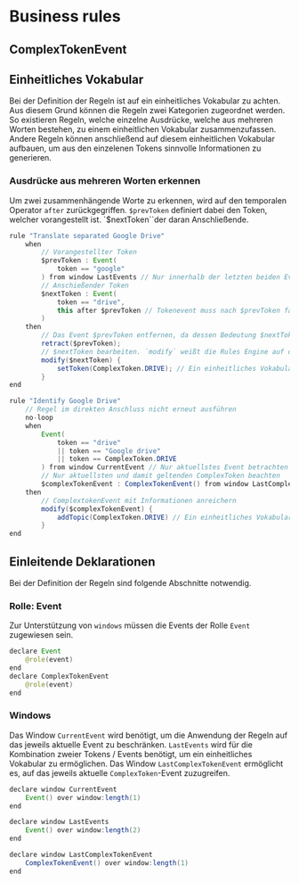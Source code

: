 # Business rules

## ComplexTokenEvent


## Einheitliches Vokabular
Bei der Definition der Regeln ist auf ein einheitliches Vokabular zu achten.
Aus diesem Grund können die Regeln zwei Kategorien zugeordnet werden. So existieren Regeln, welche einzelne Ausdrücke, welche aus mehreren Worten bestehen, zu einem einheitlichen Vokabular zusammenzufassen. Andere Regeln können anschließend auf diesem einheitlichen Vokabular aufbauen, um aus den einzelenen Tokens sinnvolle Informationen zu generieren.

### Ausdrücke aus mehreren Worten erkennen
Um zwei zusammenhängende Worte zu erkennen, wird auf den temporalen Operator `after` zurückgegriffen.
`$prevToken` definiert dabei den Token, welcher vorangestellt ist. `$nextToken``der daran Anschließende.

```java
rule "Translate separated Google Drive"
    when
    	// Vorangestellter Token
        $prevToken : Event(
        	token == "google"
        ) from window LastEvents // Nur innerhalb der letzten beiden Events
        // Anschießender Token
        $nextToken : Event(
       		token == "drive",
       		this after $prevToken // Tokenevent muss nach $prevToken fallen
        )
    then
    	// Das Event $prevToken entfernen, da dessen Bedeutung $nextToken hinzugefügt wird
    	retract($prevToken);
    	// $nextToken bearbeiten. `modify` weißt die Rules Engine auf die Änderung des Events hin und führt zum Aufruf der eigentlichen Verständnisregel (s.u.)
    	modify($nextToken) {
    		setToken(ComplexToken.DRIVE); // Ein einheitliches Vokabular durch den Einsatz von Variablen
    	}
end
```

```java
rule "Identify Google Drive"
	// Regel im direkten Anschluss nicht erneut ausführen
	no-loop
    when
        Event(
       		token == "drive"
       		|| token == "Google drive"
       		|| token == ComplexToken.DRIVE
        ) from window CurrentEvent // Nur aktuellstes Event betrachten
        // Nur aktuellsten und damit geltenden ComplexToken beachten
       	$complexTokenEvent : ComplexTokenEvent() from window LastComplexTokenEvent
    then
    	// ComplextokenEvent mit Informationen anreichern
    	modify($complexTokenEvent) {
    		addTopic(ComplexToken.DRIVE) // Ein einheitliches Vokabular durch den Einsatz von Variablen
    	}
end
```

## Einleitende Deklarationen
Bei der Definition der Regeln sind folgende Abschnitte notwendig.

### Rolle: Event
Zur Unterstützung von `windows` müssen die Events der Rolle `Event` zugewiesen sein.

```java
declare Event
	@role(event)
end
declare ComplexTokenEvent
	@role(event)
end
```

### Windows

Das Window `CurrentEvent` wird benötigt, um die Anwendung der Regeln auf das jeweils aktuelle Event zu beschränken. `LastEvents` wird für die Kombination zweier Tokens / Events benötigt, um ein einheitliches Vokabular zu ermöglichen. Das Window `LastComplexTokenEvent` ermöglicht es, auf das jeweils aktuelle `ComplexToken`-Event zuzugreifen.

```java
declare window CurrentEvent
	Event() over window:length(1)
end

declare window LastEvents
    Event() over window:length(2)
end

declare window LastComplexTokenEvent
    ComplexTokenEvent() over window:length(1)
end
```
